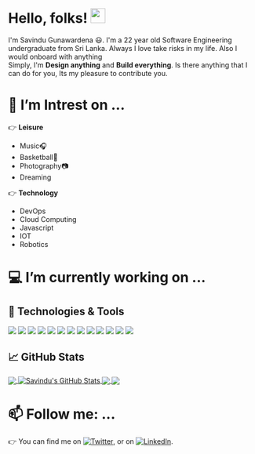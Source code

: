 <!--
[![Header]( "Header")](https://some-url.dev/)
-->
# Hello, folks! <img src="https://github.com/savindug/Savindug/blob/main/wave.gif" width="30px">


I'm Savindu Gunawardena 😃. I'm a 22 year old Software Engineering undergraduate from Sri Lanka. Always I love take risks in my life. Also I would onboard with anything  
Simply, I'm **Design anything** and **Build everything**. 
Is there anything that I can do for you, Its my pleasure to contribute you.

# 🔭 I’m Intrest on ...

👉 **Leisure**
- Music🎧
- Basketball🏀
- Photography📷
- Dreaming

👉 **Technology**
- DevOps
- Cloud Computing
- Javascript
- IOT
- Robotics
    
# 💻 I’m currently working on ...


## 🔧 Technologies & Tools
![](https://img.shields.io/badge/OS-Linux-informational?style=flat&logo=linux&logoColor=white&color=2bbc8a)
![](https://img.shields.io/badge/Editor-IntelliJ_IDEA-informational?style=flat&logo=intellij-idea&logoColor=white&color=2bbc8a)
![](https://img.shields.io/badge/Code-Python-informational?style=flat&logo=python&logoColor=white&color=2bbc8a)
![](https://img.shields.io/badge/Code-JavaScript-informational?style=flat&logo=javascript&logoColor=white&color=2bbc8a)
![](https://img.shields.io/badge/Code-Golang-informational?style=flat&logo=go&logoColor=white&color=2bbc8a)
![](https://img.shields.io/badge/Code-Make-informational?style=flat&logo=cmake&logoColor=white&color=2bbc8a)
![](https://img.shields.io/badge/Code-Vue-informational?style=flat&logo=vue.js&logoColor=white&color=2bbc8a)
![](https://img.shields.io/badge/Shell-Bash-informational?style=flat&logo=gnu-bash&logoColor=white&color=2bbc8a)
![](https://img.shields.io/badge/Tools-PostgreSQL-informational?style=flat&logo=postgresql&logoColor=white&color=2bbc8a)
![](https://img.shields.io/badge/Tools-Docker-informational?style=flat&logo=docker&logoColor=white&color=2bbc8a)
![](https://img.shields.io/badge/Tools-Kubernetes-informational?style=flat&logo=kubernetes&logoColor=white&color=2bbc8a)
![](https://img.shields.io/badge/Tools-Red_Hat_OpenShift-informational?style=flat&logo=red-hat-open-shift&logoColor=white&color=2bbc8a)
![](https://img.shields.io/badge/Cloud-Digital_Ocean-informational?style=flat&logo=digitalocean&logoColor=white&color=2bbc8a)

## &#x1f4c8; GitHub Stats

<a href="https://github.com/savindug">
  <img align="center" src="https://github-readme-stats.vercel.app/api/top-langs/?username=savindug&langs_count=8&layout=compact&theme=radical" />
</a>
<a href="https://github.com/savindug">
  <img align="center" src="https://github-readme-stats.vercel.app/api?username=savindug&count_private=true&show_icons=true&theme=vue-dark" alt="Savindu's GitHub Stats" />
</a>

<a href="https://github.com/savindug/AMS_Service">
  <img align="center" src="https://github-readme-stats.vercel.app/api/pin/?username=savindug&repo=AMS_Service&theme=dark" />
</a>
<a href="https://github.com/savindug/Spring-boot_POS-Service">
  <img align="center" src="https://github-readme-stats.vercel.app/api/pin/?username=savindug&repo=Spring-boot_POS-Service&theme=tokyonight" />
</a>  

# 📫 Follow me: ...
👉 You can find me on [![Twitter][1.2]][1], or on [![LinkedIn][2.2]][2].

<!-- Icons -->

[1.2]: http://i.imgur.com/wWzX9uB.png (twitter icon without padding)
[2.2]: https://github.com/savindug/Savindug/blob/main/linkedin-3-16.png (LinkedIn icon without padding)

<!-- Links to your social media accounts -->

[1]: https://twitter.com/savindu_g
[2]: https://www.linkedin.com/in/savindu-bashitha-456575175/

<!--savindug
- 🌱 I’m currently learning ...
- 👯 I’m looking to collaborate on ...
- 🤔 I’m looking for help with ...
- 💬 Ask me about ...
- 😄 Pronouns: ...
- ⚡ Fun fact: ...
-->


